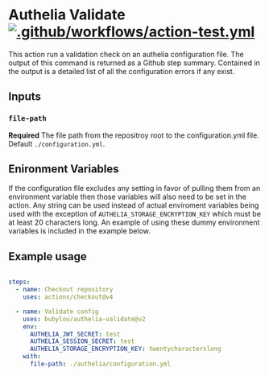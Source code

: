 # Authelia Validate [![.github/workflows/action-test.yml](https://github.com/bubylou/authelia-validate/actions/workflows/action-test.yml/badge.svg)](https://github.com/bubylou/authelia-validate/actions/workflows/action-test.yml)

This action run a validation check on an authelia configuration file. The output of this command is returned as a Github step summary. Contained in the output is a detailed list of all the configuration errors if any exist.

## Inputs

### `file-path`

**Required** The file path from the repositroy root to the configuration.yml file. Default `./configuration.yml`.

## Enironment Variables

If the configuration file excludes any setting in favor of pulling them from an environment variable then those variables will also need to be set in the action. Any string can be used instead of actual enviroment variables being used with the exception of `AUTHELIA_STORAGE_ENCRYPTION_KEY` which must be at least 20 characters long. An example of using these dummy environment variables is included in the example below.

## Example usage

```yml

steps:
  - name: Checkout repository
    uses: actions/checkout@v4

  - name: Validate config
    uses: bubylou/authelia-validate@v2
    env:
      AUTHELIA_JWT_SECRET: test
      AUTHELIA_SESSION_SECRET: test
      AUTHELIA_STORAGE_ENCRYPTION_KEY: twentycharacterslong
    with:
      file-path: ./authelia/configuration.yml
```
